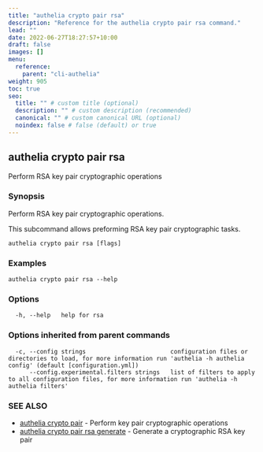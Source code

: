 ```yaml
---
title: "authelia crypto pair rsa"
description: "Reference for the authelia crypto pair rsa command."
lead: ""
date: 2022-06-27T18:27:57+10:00
draft: false
images: []
menu:
  reference:
    parent: "cli-authelia"
weight: 905
toc: true
seo:
  title: "" # custom title (optional)
  description: "" # custom description (recommended)
  canonical: "" # custom canonical URL (optional)
  noindex: false # false (default) or true
---
```


## authelia crypto pair rsa

Perform RSA key pair cryptographic operations

### Synopsis

Perform RSA key pair cryptographic operations.

This subcommand allows preforming RSA key pair cryptographic tasks.

```
authelia crypto pair rsa [flags]
```

### Examples

```
authelia crypto pair rsa --help
```

### Options

```
  -h, --help   help for rsa
```

### Options inherited from parent commands

```
  -c, --config strings                        configuration files or directories to load, for more information run 'authelia -h authelia config' (default [configuration.yml])
      --config.experimental.filters strings   list of filters to apply to all configuration files, for more information run 'authelia -h authelia filters'
```

### SEE ALSO

* [authelia crypto pair](authelia_crypto_pair.md)	 - Perform key pair cryptographic operations
* [authelia crypto pair rsa generate](authelia_crypto_pair_rsa_generate.md)	 - Generate a cryptographic RSA key pair

